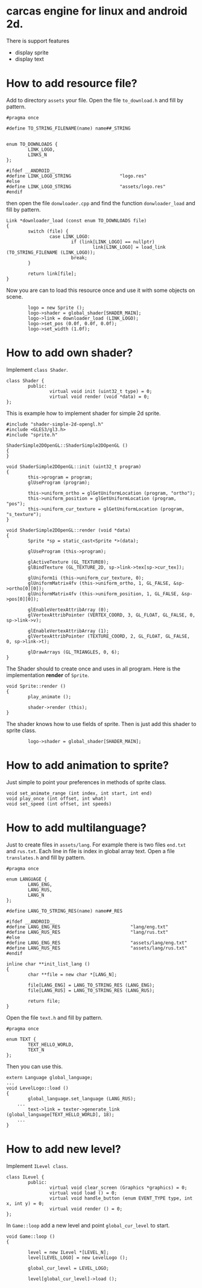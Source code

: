 # carcas engine for linux and android 2d.
There is support features
* display sprite
* display text

# How to add resource file?
Add to directory `assets` your file. Open the file `to_download.h` and fill by pattern.
```
#pragma once

#define TO_STRING_FILENAME(name) name##_STRING


enum TO_DOWNLOADS {
        LINK_LOGO,
        LINKS_N
};

#ifdef __ANDROID__
#define LINK_LOGO_STRING                  "logo.res"
#else
#define LINK_LOGO_STRING                  "assets/logo.res"
#endif
```
then open the file `donwloader.cpp` and find the function `donwloader_load` and fill by pattern.
```
Link *downloader_load (const enum TO_DOWNLOADS file)
{
        switch (file) {
                case LINK_LOGO:
                        if (link[LINK_LOGO] == nullptr)
                                link[LINK_LOGO] = load_link (TO_STRING_FILENAME (LINK_LOGO));
                        break;
        }

        return link[file];
}
```
Now you are can to load this resource once and use it with some objects on scene.
```
        logo = new Sprite ();
        logo->shader = global_shader[SHADER_MAIN];
        logo->link = downloader_load (LINK_LOGO);
        logo->set_pos (0.0f, 0.0f, 0.0f);
        logo->set_width (1.0f);
```
# How to add own shader?
Implement `class Shader`.
```
class Shader {
        public:
                virtual void init (uint32_t type) = 0;
                virtual void render (void *data) = 0;
};
```
This is example how to implement shader for simple 2d sprite.
```
#include "shader-simple-2d-opengl.h"
#include <GLES3/gl3.h>
#include "sprite.h"

ShaderSimple2DOpenGL::ShaderSimple2DOpenGL ()
{
}

void ShaderSimple2DOpenGL::init (uint32_t program)
{
        this->program = program;
        glUseProgram (program);

        this->uniform_ortho = glGetUniformLocation (program, "ortho");
        this->uniform_position = glGetUniformLocation (program, "pos");
        this->uniform_cur_texture = glGetUniformLocation (program, "s_texture");
}

void ShaderSimple2DOpenGL::render (void *data)
{
        Sprite *sp = static_cast<Sprite *>(data);

        glUseProgram (this->program);

        glActiveTexture (GL_TEXTURE0);
        glBindTexture (GL_TEXTURE_2D, sp->link->tex[sp->cur_tex]);

        glUniform1i (this->uniform_cur_texture, 0);
        glUniformMatrix4fv (this->uniform_ortho, 1, GL_FALSE, &sp->ortho[0][0]);
        glUniformMatrix4fv (this->uniform_position, 1, GL_FALSE, &sp->pos[0][0]);

        glEnableVertexAttribArray (0);
        glVertexAttribPointer (VERTEX_COORD, 3, GL_FLOAT, GL_FALSE, 0, sp->link->v);

        glEnableVertexAttribArray (1);
        glVertexAttribPointer (TEXTURE_COORD, 2, GL_FLOAT, GL_FALSE, 0, sp->link->t);

        glDrawArrays (GL_TRIANGLES, 0, 6);
}
```
The Shader should to create once and uses in all program. Here is the implementation **render** of `Sprite`.
```
void Sprite::render ()
{
        play_animate ();

        shader->render (this);
}
```
The shader knows how to use fields of sprite. Then is just add this shader to sprite class.
```
        logo->shader = global_shader[SHADER_MAIN];
```
# How to add animation to sprite?
Just simple to point your preferences in methods of sprite class.
```
void set_animate_range (int index, int start, int end)
void play_once (int offset, int what)
void set_speed (int offset, int speeds)
```
# How to add multilanguage?
Just to create files in `assets/lang`. For example there is two files `end.txt` and `rus.txt`. Each line in file is index in global array text. Open a file `translates.h` and fill by pattern.
```
#pragma once

enum LANGUAGE {
        LANG_ENG,
        LANG_RUS,
        LANG_N
};

#define LANG_TO_STRING_RES(name) name##_RES

#ifdef __ANDROID__
#define LANG_ENG_RES                          "lang/eng.txt"
#define LANG_RUS_RES                          "lang/rus.txt"
#else
#define LANG_ENG_RES                          "assets/lang/eng.txt"
#define LANG_RUS_RES                          "assets/lang/rus.txt"
#endif

inline char **init_list_lang ()
{
        char **file = new char *[LANG_N];

        file[LANG_ENG] = LANG_TO_STRING_RES (LANG_ENG);
        file[LANG_RUS] = LANG_TO_STRING_RES (LANG_RUS);

        return file;
}
```
Open the file `text.h` and fill by pattern.
```
#pragma once 

enum TEXT {
        TEXT_HELLO_WORLD,
        TEXT_N
};
```
Then you can use this.
```
extern Language global_language;
...
void LevelLogo::load ()
{
        global_language.set_language (LANG_RUS);
	...
        text->link = texter->generate_link (global_language[TEXT_HELLO_WORLD], 18);
	...
}
```
# How to add new level?
Implement `ILevel class`.
```
class ILevel {
        public:
                virtual void clear_screen (Graphics *graphics) = 0;
                virtual void load () = 0;
                virtual void handle_button (enum EVENT_TYPE type, int x, int y) = 0;
                virtual void render () = 0;
};
```
In `Game::loop` add a new level and point `global_cur_level` to start.
```
void Game::loop ()
{

        level = new ILevel *[LEVEL_N];
        level[LEVEL_LOGO] = new LevelLogo ();

        global_cur_level = LEVEL_LOGO;

        level[global_cur_level]->load ();
```
